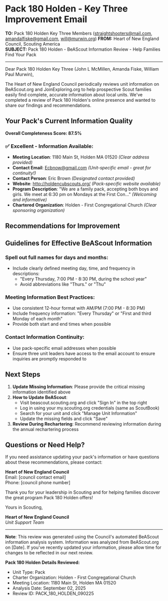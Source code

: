 # Pack 180 Holden - Key Three Improvement Email

**TO:** Pack 180 Holden Key Three Members (straightshooters@mail.com, amandalfiske@gmail.com, will@murwin.org)
**FROM:** Heart of New England Council, Scouting America  
**SUBJECT:** Pack 180 Holden - BeAScout Information Review - Help Families Find Your Pack  

---

Dear Pack 180 Holden Key Three (John L McMillen, Amanda  Fiske, William Paul Murwin),

The Heart of New England Council periodically reviews unit information on BeAScout.org and JoinExploring.org to help prospective Scout families easily find complete, accurate information about local units. We've completed a review of Pack 180 Holden's online presence and wanted to share our findings and recommendations.

## Your Pack's Current Information Quality

**Overall Completeness Score: 87.5%**



### ✅ **Excellent - Information Available:**
- **Meeting Location**: 1180 Main St, Holden MA 01520 *(Clear address provided)*
- **Contact Email**: Ecbnow@gmail.com *(Unit-specific email - great for continuity!)*
- **Contact Person**: Eric Brown *(Designated contact provided)*
- **Website**: http://holdencubscouts.org/ *(Pack-specific website available)*
- **Program Description**: "We are a family pack, accepting both boys and girls.  We meet at 6:30 pm on Mondays at the First Con..." *(Welcoming and informative)*
- **Chartered Organization**: Holden - First Congregational Church *(Clear sponsoring organization)*

## Recommendations for Improvement



## Guidelines for Effective BeAScout Information

### **Spell out full names for days and months:**
- Include clearly defined meeting day, time, and frequency in descriptions:
  - "Every Thursday, 7:00 PM - 8:30 PM, during the school year"
  - Avoid abbreviations like "Thurs." or "Thu"

### **Meeting Information Best Practices:**
- Use consistent 12-hour format with AM/PM (7:00 PM - 8:30 PM)
- Include frequency information: "Every Thursday" or "First and third Monday of each month"
- Provide both start and end times when possible

### **Contact Information Continuity:**
- Use pack-specific email addresses when possible
- Ensure three unit leaders have access to the email account to ensure inquiries are promptly responded to

## Next Steps

1. **Update Missing Information**: Please provide the critical missing information identified above
2. **How to Update BeAScout**: 
   - Visit beascout.scouting.org and click "Sign In" in the top right
   - Log in using your my.scouting.org credentials (same as ScoutBook)
   - Search for your unit and click "Manage Unit Information"
   - Update the missing fields and click "Save"
3. **Review During Rechartering**: Recommend reviewing information during the annual rechartering process

## Questions or Need Help?

If you need assistance updating your pack's information or have questions about these recommendations, please contact:

**Heart of New England Council**  
Email: [council contact email]  
Phone: [council phone number]

Thank you for your leadership in Scouting and for helping families discover the great program Pack 180 Holden offers!

Yours in Scouting,

**Heart of New England Council**  
*Unit Support Team*

---

**Note**: This review was generated using the Council's automated BeAScout information analysis system. Information was analyzed from BeAScout.org on [Date]. If you've recently updated your information, please allow time for changes to be reflected in our next review.

**Pack 180 Holden Details Reviewed:**
- Unit Type: Pack
- Charter Organization: Holden - First Congregational Church  
- Meeting Location: 1180 Main St, Holden MA 01520
- Analysis Date: September 02, 2025
- Review ID: PACK_180_HOLDEN_090225
